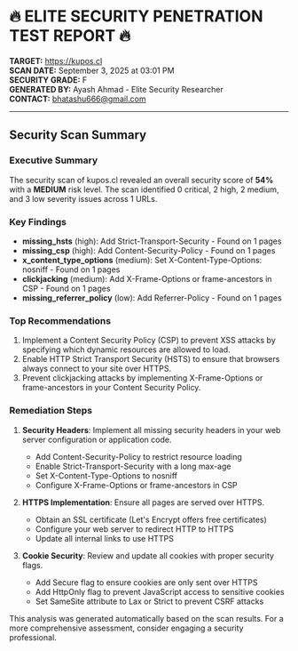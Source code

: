 # 🔥 ELITE SECURITY PENETRATION TEST REPORT 🔥

**TARGET:** https://kupos.cl  
**SCAN DATE:** September 3, 2025 at 03:01 PM  
**SECURITY GRADE:** F  
**GENERATED BY:** Ayash Ahmad - Elite Security Researcher  
**CONTACT:** bhatashu666@gmail.com  

---


## Security Scan Summary

### Executive Summary

The security scan of kupos.cl revealed an overall security score of **54%** with a **MEDIUM** risk level. The scan identified 0 critical, 2 high, 2 medium, and 3 low severity issues across 1 URLs.

### Key Findings

- **missing_hsts** (high): Add Strict-Transport-Security - Found on 1 pages
- **missing_csp** (high): Add Content-Security-Policy - Found on 1 pages
- **x_content_type_options** (medium): Set X-Content-Type-Options: nosniff - Found on 1 pages
- **clickjacking** (medium): Add X-Frame-Options or frame-ancestors in CSP - Found on 1 pages
- **missing_referrer_policy** (low): Add Referrer-Policy - Found on 1 pages

### Top Recommendations

1. Implement a Content Security Policy (CSP) to prevent XSS attacks by specifying which dynamic resources are allowed to load.
2. Enable HTTP Strict Transport Security (HSTS) to ensure that browsers always connect to your site over HTTPS.
3. Prevent clickjacking attacks by implementing X-Frame-Options or frame-ancestors in your Content Security Policy.

### Remediation Steps

1. **Security Headers**: Implement all missing security headers in your web server configuration or application code.
   - Add Content-Security-Policy to restrict resource loading
   - Enable Strict-Transport-Security with a long max-age
   - Set X-Content-Type-Options to nosniff
   - Configure X-Frame-Options or frame-ancestors in CSP

2. **HTTPS Implementation**: Ensure all pages are served over HTTPS.
   - Obtain an SSL certificate (Let's Encrypt offers free certificates)
   - Configure your web server to redirect HTTP to HTTPS
   - Update all internal links to use HTTPS

3. **Cookie Security**: Review and update all cookies with proper security flags.
   - Add Secure flag to ensure cookies are only sent over HTTPS
   - Add HttpOnly flag to prevent JavaScript access to sensitive cookies
   - Set SameSite attribute to Lax or Strict to prevent CSRF attacks

This analysis was generated automatically based on the scan results. For a more comprehensive assessment, consider engaging a security professional.
